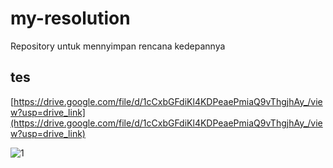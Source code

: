 # my-resolution
Repository untuk mennyimpan rencana kedepannya

tes
--

[https://drive.google.com/file/d/1cCxbGFdiKl4KDPeaePmiaQ9vThgjhAy_/view?usp=drive_link](https://drive.google.com/file/d/1cCxbGFdiKl4KDPeaePmiaQ9vThgjhAy_/view?usp=drive_link)


![1](https://github.com/ReyviRahman/my-resolution/assets/111882401/b4bc12f7-1c7b-45f4-9a7f-96ea4bb50171)
